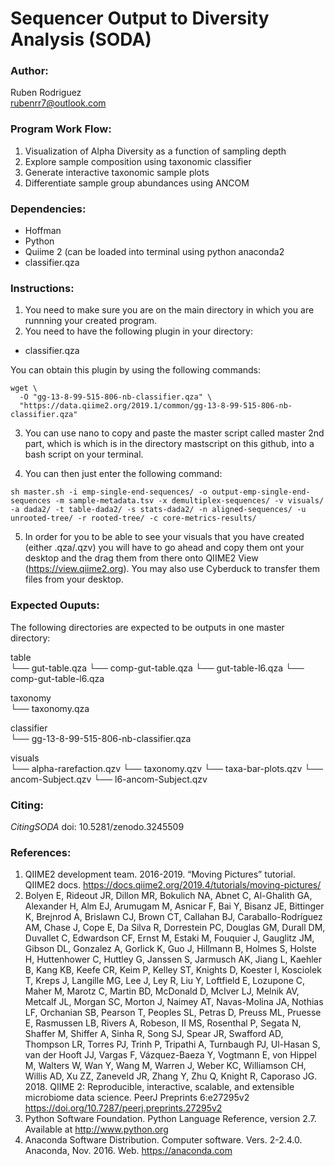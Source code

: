 # Sequencer Output to Diversity Analysis (SODA)

### Author:
Ruben Rodriguez <br>
rubenrr7@outlook.com

### Program Work Flow:
1. Visualization of Alpha Diversity as a function of sampling depth
2. Explore sample composition using taxonomic classifier
3. Generate interactive taxonomic sample plots 
4. Differentiate sample group abundances using ANCOM

### Dependencies:
- Hoffman
- Python
- Quiime 2 (can be loaded into terminal using python anaconda2
- classifier.qza

### Instructions:
1. You need to make sure you are on the main directory in which you are runnning your created program.
2. You need to have the following plugin in your directory:
- classifier.qza

You can obtain this plugin by using the following commands:

```{bash}
wget \
  -O "gg-13-8-99-515-806-nb-classifier.qza" \
  "https://data.qiime2.org/2019.1/common/gg-13-8-99-515-806-nb-classifier.qza"
  ```
3. You can use nano to copy and paste the master script called master 2nd part, which is which is in the directory mastscript on this github, into a bash script on your terminal. 

4. You can then just enter the following command:

```{bash}
sh master.sh -i emp-single-end-sequences/ -o output-emp-single-end-sequences -m sample-metadata.tsv -x demultiplex-sequences/ -v visuals/ -a dada2/ -t table-dada2/ -s stats-dada2/ -n aligned-sequences/ -u unrooted-tree/ -r rooted-tree/ -c core-metrics-results/
```

5. In order for you to be able to see your visuals that you have created (either .qza/.qzv) you will have to go ahead and copy them ont your desktop and the drag them from there onto QIIME2 View (https://view.qiime2.org). You may also use Cyberduck to transfer them files from your desktop. 

### Expected Ouputs:
The following directories are expected to be outputs in one master directory:

table <br>
└──  gut-table.qza
└──  comp-gut-table.qza
└──  gut-table-l6.qza
└──  comp-gut-table-l6.qza

taxonomy <br>
└── taxonomy.qza

classifier <br>
└── gg-13-8-99-515-806-nb-classifier.qza

visuals <br>
└── alpha-rarefaction.qzv
└── taxonomy.qzv
└── taxa-bar-plots.qzv
└── ancom-Subject.qzv
└── l6-ancom-Subject.qzv

### Citing:
_CitingSODA_ doi: 10.5281/zenodo.3245509


### References:

1. QIIME2 development team. 2016-2019. “Moving Pictures” tutorial. QIIME2 docs. <https://docs.qiime2.org/2019.4/tutorials/moving-pictures/>
4. Bolyen E, Rideout JR, Dillon MR, Bokulich NA, Abnet C, Al-Ghalith GA, Alexander H, Alm EJ, Arumugam M, Asnicar F, Bai Y, Bisanz JE, Bittinger K, Brejnrod A, Brislawn CJ, Brown CT, Callahan BJ, Caraballo-Rodríguez AM, Chase J, Cope E, Da Silva R, Dorrestein PC, Douglas GM, Durall DM, Duvallet C, Edwardson CF, Ernst M, Estaki M, Fouquier J, Gauglitz JM, Gibson DL, Gonzalez A, Gorlick K, Guo J, Hillmann B, Holmes S, Holste H, Huttenhower C, Huttley G, Janssen S, Jarmusch AK, Jiang L, Kaehler B, Kang KB, Keefe CR, Keim P, Kelley ST, Knights D, Koester I, Kosciolek T, Kreps J, Langille MG, Lee J, Ley R, Liu Y, Loftfield E, Lozupone C, Maher M, Marotz C, Martin BD, McDonald D, McIver LJ, Melnik AV, Metcalf JL, Morgan SC, Morton J, Naimey AT, Navas-Molina JA, Nothias LF, Orchanian SB, Pearson T, Peoples SL, Petras D, Preuss ML, Pruesse E, Rasmussen LB, Rivers A, Robeson, II MS, Rosenthal P, Segata N, Shaffer M, Shiffer A, Sinha R, Song SJ, Spear JR, Swafford AD, Thompson LR, Torres PJ, Trinh P, Tripathi A, Turnbaugh PJ, Ul-Hasan S, van der Hooft JJ, Vargas F, Vázquez-Baeza Y, Vogtmann E, von Hippel M, Walters W, Wan Y, Wang M, Warren J, Weber KC, Williamson CH, Willis AD, Xu ZZ, Zaneveld JR, Zhang Y, Zhu Q, Knight R, Caporaso JG. 2018. QIIME 2: Reproducible, interactive, scalable, and extensible microbiome data science. PeerJ Preprints 6:e27295v2 https://doi.org/10.7287/peerj.preprints.27295v2
5. Python Software Foundation. Python Language Reference, version 2.7. Available at <http://www.python.org>
6. Anaconda Software Distribution. Computer software. Vers. 2-2.4.0. Anaconda, Nov. 2016. Web. <https://anaconda.com> 
